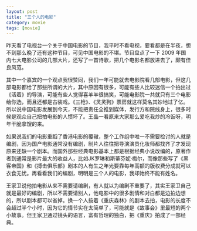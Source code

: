 ```yaml
---
layout: post
title: "三个人的电影"
category: movie
tags: [movie]
---
```



昨天看了电视台一个关于中国电影的节目，我平时不看电视，要看都是在半夜，想不到那么晚了还有这种节目，可见中国电影的不堪。节目盘点了一下 2009 年国内七大电影公司的几部大片，还写了一首诗歌，把几个电影名都放进去了，颇有佳良风范。


其中一个嘉宾的一个观点我很赞同，我们一年可能就去电影院看几部电影，但这几部电影都给了那些所谓的大片，其中原因有很多，可能有些人比较迷信一个拍出过《活着》的导演，可能有些人觉得喜羊羊很搞笑，可能电影院一共就只有三个电影给你选，而且还都是古装戏。《三枪》、《灵灵狗》票房就这样莫名其妙地过了亿。所以说中国电影发展到今天，不能把责任全推到媒体，发行方和院线身上，很多时候是观众自己把拍电影的人惯坏了。王晶一看原来大家那么爱吃我炒的冷饭呀，明年干脆拿馊的来。


如果说我们的电影重蹈了香港电影的覆辙，整个工作组中唯一不需要检讨的人就是编剧，因为国产电影通常没有编剧，制片人往往把导演演员化妆师都找齐了才发现原来还缺一个剧本。而国外那些经典电影基本上都是根据经典小说改编的，原著作者到通常是影片最大的收益人，比如JK罗琳和斯蒂芬妮·梅尔，而像那些写了《黑客帝国》和《搏击俱乐部》剧本的人有生之年光要靠每年高额的版权费分成就可以衣食无忧。再看看我们的编剧，明明是三个人的电影，我却始终不能有姓名。


王家卫说他拍电影从来不需要请编剧，有人就以为编剧不重要了，其实王家卫自己就是最好的编剧，所以不需要请别人，他电影中的很多剧情和对白都是边拍边想的，所以剧本都可以省掉。换一个人按着《重庆森林》的剧本去拍，电影的长度不会超过半个小时，因为它的情节实在太简单了，可能就是《故事会》里最短的两个小故事。但王家卫通过镜头的语言，富有哲理的独白，把《重庆》拍成了一部经典。

